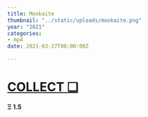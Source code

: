 ```yaml
---
title: Mookaite
thumbnail: "../static/uploads/mookaite.png"
year: "2021"
categories:
- mp4
date: 2021-03-27T00:00:00Z

---
```

# [COLLECT ❑](https://makersplace.com/urben/mookaite-1-of-1-58157/ "Mookaite")

#### Ξ 1.5